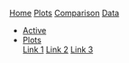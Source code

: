 <!DOCTYPE html>
<html>
<head>
<meta name="viewport" content="width=device-width, initial-scale=1">
<style>

body {
  margin: 0;
  font-family: Arial, Helvetica, sans-serif;
}

.topnav {
  overflow: hidden;
  background-color: #333;
}

.topnav a {
  float: left;
  color: #f2f2f2;
  text-align: center;
  padding: 14px 16px;
  text-decoration: none;
  font-size: 17px;
}

.topnav a:hover {
  background-color: #ddd;
  color: black;
}

.topnav a.active {
  background-color: #04AA6D;
  color: white;
}
</style>
</head>
<body>
<div class="topnav">
  <a class="active" href="#home">Home</a>
  <a href="#plots">Plots</a>
  <a href="#comparison">Comparison</a>
  <a href="#data">Data</a>
</div>
<nav class="navbar navbar-expand-sm bg-light">
<ul>
  <li class="nav-item">
    <a class="nav-link active" href="#">Active</a>
  </li>
  <li class="nav-item dropdown">
    <a class="nav-link dropdown-toggle" data-toggle="dropdown" href="#">Plots</a>
    <div class="dropdown-menu">
      <a class="dropdown-item" href="#">Link 1</a>
      <a class="dropdown-item" href="#">Link 2</a>
      <a class="dropdown-item" href="#">Link 3</a>
    </div>
  </li>
</nav>
</body>
</html>

